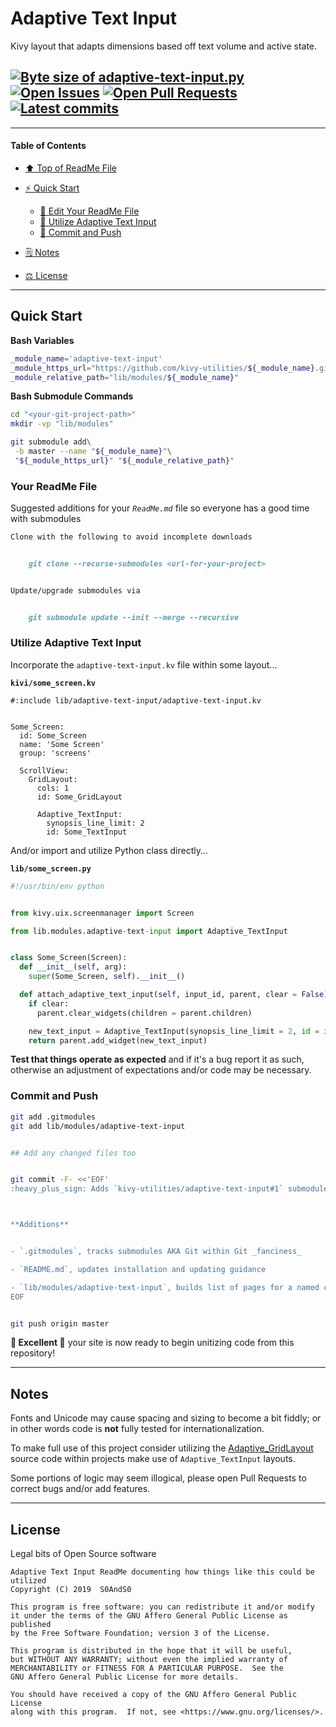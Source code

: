 # Adaptive Text Input
[heading__title]:
  #adaptive-text-input
  "&#x2B06; Top of ReadMe File"


Kivy layout that adapts dimensions based off text volume and active state.


## [![Byte size of adaptive-text-input.py][badge__master__adaptive_grid_layout__source_code]][adaptive_grid_layout__master__source_code] [![Open Issues][badge__issues__adaptive_grid_layout]][issues__adaptive_grid_layout] [![Open Pull Requests][badge__pull_requests__adaptive_grid_layout]][pull_requests__adaptive_grid_layout] [![Latest commits][badge__commits__adaptive_grid_layout__master]][commits__adaptive_grid_layout__master]



------


#### Table of Contents


- [:arrow_up: Top of ReadMe File][heading__title]

- [:zap: Quick Start][heading__quick_start]

  - [:memo: Edit Your ReadMe File][heading__your_readme_file]
  - [:snake: Utilize Adaptive Text Input][heading__utilize]
  - [:floppy_disk: Commit and Push][heading__commit_and_push]

- [&#x1F5D2; Notes][heading__notes]

- [&#x2696; License][heading__license]


------



## Quick Start
[heading__quick_start]:
  #quick-start
  "&#9889; Perhaps as easy as one, 2.0,..."


**Bash Variables**


```Bash
_module_name='adaptive-text-input'
_module_https_url="https://github.com/kivy-utilities/${_module_name}.git"
_module_relative_path="lib/modules/${_module_name}"
```


**Bash Submodule Commands**


```Bash
cd "<your-git-project-path>"
mkdir -vp "lib/modules"

git submodule add\
 -b master --name "${_module_name}"\
 "${_module_https_url}" "${_module_relative_path}"
```


### Your ReadMe File
[heading__your_readme_file]:
  #your-readme-file
  "&#x1F578; Suggested additions for your ReadMe.md file so everyone has a good time with submodules"


Suggested additions for your _`ReadMe.md`_ file so everyone has a good time with submodules


```MarkDown
Clone with the following to avoid incomplete downloads


    git clone --recurse-submodules <url-for-your-project>


Update/upgrade submodules via


    git submodule update --init --merge --recursive
```


### Utilize Adaptive Text Input
[heading__utilize]:
  #utilize-adaptive-text-input
  "&#x1F40D; How to make use of this submodule within another project"


Incorporate the `adaptive-text-input.kv` file within some layout...


**`kivi/some_screen.kv`**


```Kivy
#:include lib/adaptive-text-input/adaptive-text-input.kv


Some_Screen:
  id: Some_Screen
  name: 'Some Screen'
  group: 'screens'

  ScrollView:
    GridLayout:
      cols: 1
      id: Some_GridLayout

      Adaptive_TextInput:
        synopsis_line_limit: 2
        id: Some_TextInput
```


And/or import and utilize Python class directly...


**`lib/some_screen.py`**


```Python
#!/usr/bin/env python


from kivy.uix.screenmanager import Screen

from lib.modules.adaptive-text-input import Adaptive_TextInput


class Some_Screen(Screen):
  def __init__(self, arg):
    super(Some_Screen, self).__init__()

  def attach_adaptive_text_input(self, input_id, parent, clear = False):
    if clear:
      parent.clear_widgets(children = parent.children)

    new_text_input = Adaptive_TextInput(synopsis_line_limit = 2, id = input_id)
    return parent.add_widget(new_text_input)
```


**Test that things operate as expected** and if it's a bug report it as such, otherwise an adjustment of expectations and/or code may be necessary.


### Commit and Push
[heading__commit_and_push]:
  #commit-and-push
  "&#x1F4BE; It may be just this easy..."


```Bash
git add .gitmodules
git add lib/modules/adaptive-text-input


## Add any changed files too


git commit -F- <<'EOF'
:heavy_plus_sign: Adds `kivy-utilities/adaptive-text-input#1` submodule



**Additions**


- `.gitmodules`, tracks submodules AKA Git within Git _fanciness_

- `README.md`, updates installation and updating guidance

- `lib/modules/adaptive-text-input`, builds list of pages for a named collection
EOF


git push origin master
```


**:tada: Excellent :tada:** your site is now ready to begin unitizing code from this repository!


___


## Notes
[heading__notes]:
  #notes
  "&#x1F5D2; Additional resources and things to keep in mind when developing"


Fonts and Unicode may cause spacing and sizing to become a bit fiddly; or in other words code is **not** fully tested for internationalization.


To make full use of this project consider utilizing the [Adaptive_GridLayout](https://github.com/kivy-utilities/adaptive-grid-layout) source code within projects make use of `Adaptive_TextInput` layouts.


Some portions of logic may seem illogical, please open Pull Requests to correct bugs and/or add features.


___


## License
[heading__license]:
  #license
  "&#x2696; Legal bits of Open Source software"


Legal bits of Open Source software


```
Adaptive Text Input ReadMe documenting how things like this could be utilized
Copyright (C) 2019  S0AndS0

This program is free software: you can redistribute it and/or modify
it under the terms of the GNU Affero General Public License as published
by the Free Software Foundation; version 3 of the License.

This program is distributed in the hope that it will be useful,
but WITHOUT ANY WARRANTY; without even the implied warranty of
MERCHANTABILITY or FITNESS FOR A PARTICULAR PURPOSE.  See the
GNU Affero General Public License for more details.

You should have received a copy of the GNU Affero General Public License
along with this program.  If not, see <https://www.gnu.org/licenses/>.
```



[badge__commits__adaptive_grid_layout__master]:
  https://img.shields.io/github/last-commit/kivy-utilities/adaptive-text-input/master.svg

[commits__adaptive_grid_layout__master]:
  https://github.com/kivy-utilities/adaptive-text-input/commits/master
  "&#x1F4DD; History of changes on this branch"


[adaptive_grid_layout__community]:
  https://github.com/kivy-utilities/adaptive-text-input/community
  "&#x1F331; Dedicated to functioning code"


[badge__issues__adaptive_grid_layout]:
  https://img.shields.io/github/issues/kivy-utilities/adaptive-text-input.svg

[issues__adaptive_grid_layout]:
  https://github.com/kivy-utilities/adaptive-text-input/issues
  "&#x2622; Search for and _bump_ existing issues or open new issues for project maintainer to address."


[badge__pull_requests__adaptive_grid_layout]:
  https://img.shields.io/github/issues-pr/kivy-utilities/adaptive-text-input.svg

[pull_requests__adaptive_grid_layout]:
  https://github.com/kivy-utilities/adaptive-text-input/pulls
  "&#x1F3D7; Pull Request friendly, though please check the Community guidelines"


[badge__master__adaptive_grid_layout__source_code]:
  https://img.shields.io/github/size/kivy-utilities/adaptive-text-input/__init__.py.svg?label=__init__.py

[adaptive_grid_layout__master__source_code]:
  https://github.com/kivy-utilities/adaptive-text-input/blob/master/__init__.py
  "&#x2328; Project source code!"
